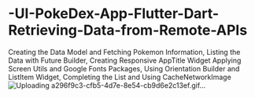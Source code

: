 # -UI-PokeDex-App-Flutter-Dart-Retrieving-Data-from-Remote-APIs
Creating the Data Model and Fetching Pokemon Information, Listing the Data with Future Builder, Creating Responsive AppTitle Widget Applying Screen Utils and Google Fonts Packages, Using Orientation Builder and ListItem Widget, Completing the List and Using CacheNetworkImage
![Uploading a296f9c3-cfb5-4d7e-8e54-cb9d6e2c13ef.gif…]()
